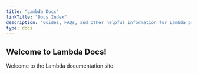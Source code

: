 ```yaml
---
title: "Lambda Docs"
linkTitle: "Docs Index"
description: "Guides, FAQs, and other helpful information for Lambda products including GPU Cloud, Echelon, Hyperplane, Scalar, Vector, and Tensorbook"
type: docs
---
```


## Welcome to Lambda Docs!

Welcome to the Lambda documentation site.
